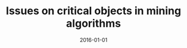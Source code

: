 ---
# Documentation: https://wowchemy.com/docs/managing-content/

title: Issues on critical objects in mining algorithms
subtitle: ''
summary: ''
authors:
- Hossein Yazdani
- kwasnicka
tags: []
categories: []
date: '2016-01-01'
lastmod: 2022-10-07T05:01:40Z
featured: false
draft: false

# Featured image
# To use, add an image named `featured.jpg/png` to your page's folder.
# Focal points: Smart, Center, TopLeft, Top, TopRight, Left, Right, BottomLeft, Bottom, BottomRight.
image:
  caption: ''
  focal_point: ''
  preview_only: false

# Projects (optional).
#   Associate this post with one or more of your projects.
#   Simply enter your project's folder or file name without extension.
#   E.g. `projects = ["internal-project"]` references `content/project/deep-learning/index.md`.
#   Otherwise, set `projects = []`.
projects: []
publishDate: '2022-10-07T05:01:39.857775Z'
publication_types:
- '1'
abstract: ''
publication: '*Third International Conference on Artificial Intelligence and Pattern
  Recognition, AIPR 2016 : Łódź, Poland, September 19-21, 2016.*'
doi: 10.1109/ICAIPR.2016.7585211
---